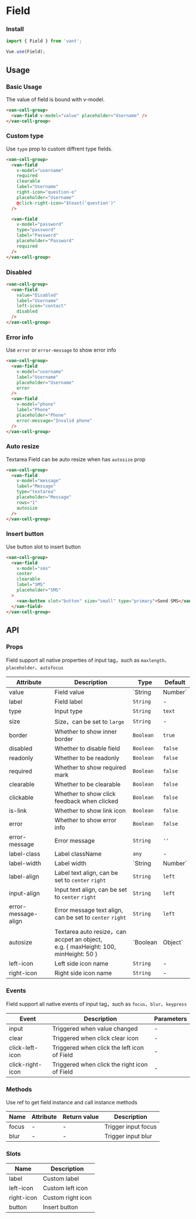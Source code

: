 # Field

### Install

``` javascript
import { Field } from 'vant';

Vue.use(Field);
```

## Usage

### Basic Usage

The value of field is bound with v-model.

```html
<van-cell-group>
  <van-field v-model="value" placeholder="Username" />
</van-cell-group>
```

### Custom type

Use `type` prop to custom diffrent type fields.

```html
<van-cell-group>
  <van-field
    v-model="username"
    required
    clearable
    label="Username"
    right-icon="question-o"
    placeholder="Username"
    @click-right-icon="$toast('question')"
  />

  <van-field
    v-model="password"
    type="password"
    label="Password"
    placeholder="Password"
    required
  />
</van-cell-group>
```

### Disabled

```html
<van-cell-group>
  <van-field
    value="Disabled"
    label="Username"
    left-icon="contact"
    disabled
  />
</van-cell-group>
```

### Error info

Use `error` or `error-message` to show error info

```html
<van-cell-group>
  <van-field
    v-model="username"
    label="Username"
    placeholder="Username"
    error
  />
  <van-field
    v-model="phone"
    label="Phone"
    placeholder="Phone"
    error-message="Invalid phone"
  />
</van-cell-group>
```

### Auto resize

Textarea Field can be auto resize when has `autosize` prop

```html
<van-cell-group>
  <van-field
    v-model="message"
    label="Message"
    type="textarea"
    placeholder="Message"
    rows="1"
    autosize
  />
</van-cell-group>
```

### Insert button

Use button slot to insert button

```html
<van-cell-group>
  <van-field
    v-model="sms"
    center
    clearable
    label="SMS"
    placeholder="SMS"
  >
    <van-button slot="button" size="small" type="primary">Send SMS</van-button>
  </van-field>
</van-cell-group>
```

## API

### Props

Field support all native properties of input tag，such as `maxlength`、`placeholder`、`autofocus`

| Attribute | Description | Type | Default |
|------|------|------|------|
| value | Field value | `String | Number` | - |
| label | Field label | `String` | - |
| type | Input type | `String` | `text` |
| size | Size，can be set to `large` | `String` | - |
| border | Whether to show inner border | `Boolean` | `true` |
| disabled | Whether to disable field | `Boolean` | `false` |
| readonly | Whether to be readonly | `Boolean` | `false` |
| required | Whether to show required mark | `Boolean` | `false` |
| clearable | Whether to be clearable | `Boolean` | `false` |
| clickable | Whether to show click feedback when clicked | `Boolean` | `false` |
| is-link | Whether to show link icon | `Boolean` | `false` |
| error | Whether to show error info | `Boolean` | `false` |
| error-message | Error message | `String` | `''` |
| label-class | Label className | `any` | - |
| label-width | Label width | `String | Number` | `90px` |
| label-align | Label text align, can be set to `center` `right` | `String` | `left` |
| input-align | Input text align, can be set to `center` `right` | `String` | `left` |
| error-message-align | Error message text align, can be set to `center` `right` | `String` | `left` |
| autosize | Textarea auto resize，can accpet an object,<br>e.g. { maxHeight: 100, minHeight: 50 } | `Boolean | Object` | `false` |
| left-icon | Left side icon name | `String` | - |
| right-icon | Right side icon name | `String` | - |

### Events

Field support all native events of input tag，such as `focus`、`blur`、`keypress`

| Event | Description | Parameters |
|------|------|------|
| input | Triggered when value changed | - |
| clear | Triggered when click clear icon | - |
| click-left-icon | Triggered when click the left icon of Field | - |
| click-right-icon | Triggered when click the right icon of Field | - |

### Methods

Use ref to get field instance and call instance methods

| Name | Attribute | Return value | Description |
|------|------|------|------|
| focus | - | - | Trigger input focus |
| blur | - | - | Trigger input blur |

### Slots

| Name | Description |
|------|------|
| label | Custom label |
| left-icon | Custom left icon |
| right-icon | Custom right icon |
| button | Insert button |
